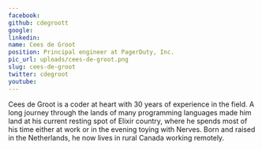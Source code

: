 ```yaml
---
facebook: 
github: cdegroott
google: 
linkedin: 
name: Cees de Groot
position: Principal engineer at PagerDuty, Inc.
pic_url: uploads/cees-de-groot.png
slug: cees-de-groot
twitter: cdegroot
youtube: 
---
```

<p>Cees de Groot is a coder at heart with 30 years of experience in the field. A long journey through the lands of many programming languages made him land at his current resting spot of Elixir country, where he spends most of his time either at work or in the evening toying with Nerves. Born and raised in the Netherlands, he now lives in rural Canada working remotely.</p>
